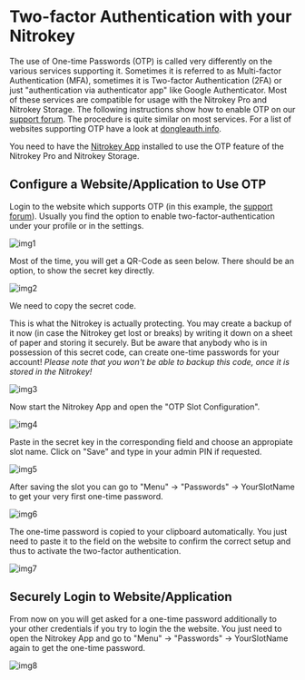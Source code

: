 # Two-factor Authentication with your Nitrokey

The use of One-time Passwords (OTP) is called very differently on the various services supporting it. Sometimes it is referred to as Multi-factor Authentication (MFA), sometimes it is Two-factor Authentication (2FA) or just "authentication via authenticator app" like Google Authenticator. Most of these services are compatible for usage with the Nitrokey Pro and Nitrokey Storage. The following instructions show how to enable OTP on our [support forum](https://support.nitrokey.com/). The procedure is quite similar on most services. For a list of websites supporting OTP have a look at [dongleauth.info](https://www.dongleauth.info/).

You need to have the [Nitrokey App](https://www.nitrokey.com/download) installed to use the OTP feature of the Nitrokey Pro and Nitrokey Storage.

## Configure a Website/Application to Use OTP

Login to the website which supports OTP (in this example, the [support forum](support.nitrokey.com/)). Usually you find the option to enable two-factor-authentication under your profile or in the settings.

![img1](./images/two-factor-authentication-with-your-nitrokey/1.png)

Most of the time, you will get a QR-Code as seen below. There should be an option, to show the secret key directly.

![img2](./images/two-factor-authentication-with-your-nitrokey/2.png)

We need to copy the secret code.

This is what the Nitrokey is actually protecting. You may create a backup of it now (in case the Nitrokey get lost or breaks) by writing it down on a sheet of paper and storing it securely. But be aware that anybody who is in possession of this secret code, can create one-time passwords for your account! *Please note that you won't be able to backup this code, once it is stored in the Nitrokey!*

![img3](./images/two-factor-authentication-with-your-nitrokey/3.png)

Now start the Nitrokey App and open the "OTP Slot Configuration".

![img4](./images/two-factor-authentication-with-your-nitrokey/4.png)

Paste in the secret key in the corresponding field and choose an appropiate slot name. Click on "Save" and type in your admin PIN if requested.

![img5](./images/two-factor-authentication-with-your-nitrokey/5.png)

After saving the slot you can go to "Menu" -> "Passwords" -> YourSlotName to get your very first one-time password.

![img6](./images/two-factor-authentication-with-your-nitrokey/6.png)

The one-time password is copied to your clipboard automatically. You just need to paste it to the field on the website to confirm the correct setup and thus to activate the two-factor authentication.

![img7](./images/two-factor-authentication-with-your-nitrokey/7.png)

## Securely Login to Website/Application

From now on you will get asked for a one-time password additionally to your other credentials if you try to login the the website. You just need to open the Nitrokey App and go to "Menu" -> "Passwords" -> YourSlotName again to get the one-time password.

![img8](./images/two-factor-authentication-with-your-nitrokey/8.png)